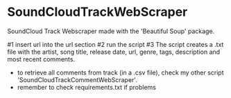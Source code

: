 # SoundCloudTrackWebScraper
SoundCloud Track Webscraper made with the 'Beautiful Soup' package.

#1 insert url into the url section
#2 run the script
#3 The script creates a .txt file with the artist, song title, release date, url, genre, tags, description and most recent comments.

- to retrieve all comments from track (in a .csv file), check my other script 'SoundCloudTrackCommentWebScraper'.
- remember to check requirements.txt if problems
